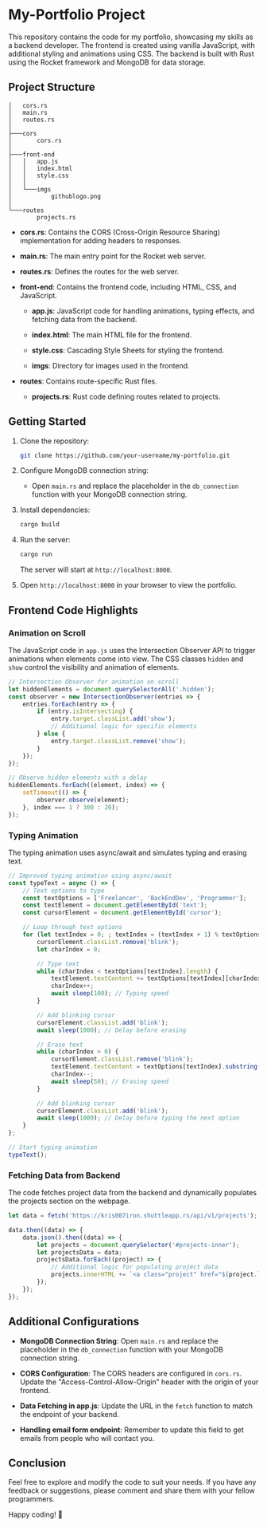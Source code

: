 # My-Portfolio Project

This repository contains the code for my portfolio, showcasing my skills as a backend developer. The frontend is created using vanilla JavaScript, with additional styling and animations using CSS. The backend is built with Rust using the Rocket framework and MongoDB for data storage.

## Project Structure

```plaintext
│   cors.rs
│   main.rs
│   routes.rs
│
├───cors
│       cors.rs
│
├───front-end
│   │   app.js
│   │   index.html
│   │   style.css
│   │
│   └───imgs
│           githublogo.png
│
└───routes
        projects.rs
```

- **cors.rs**: Contains the CORS (Cross-Origin Resource Sharing) implementation for adding headers to responses.

- **main.rs**: The main entry point for the Rocket web server.

- **routes.rs**: Defines the routes for the web server.

- **front-end**: Contains the frontend code, including HTML, CSS, and JavaScript.

  - **app.js**: JavaScript code for handling animations, typing effects, and fetching data from the backend.

  - **index.html**: The main HTML file for the frontend.

  - **style.css**: Cascading Style Sheets for styling the frontend.

  - **imgs**: Directory for images used in the frontend.

- **routes**: Contains route-specific Rust files.

  - **projects.rs**: Rust code defining routes related to projects.

## Getting Started

1. Clone the repository:

   ```bash
   git clone https://github.com/your-username/my-portfolio.git
   ```

2. Configure MongoDB connection string:

   - Open `main.rs` and replace the placeholder in the `db_connection` function with your MongoDB connection string.

3. Install dependencies:

   ```bash
   cargo build
   ```

4. Run the server:

   ```bash
   cargo run
   ```

   The server will start at `http://localhost:8000`.

5. Open `http://localhost:8000` in your browser to view the portfolio.

## Frontend Code Highlights

### Animation on Scroll

The JavaScript code in `app.js` uses the Intersection Observer API to trigger animations when elements come into view. The CSS classes `hidden` and `show` control the visibility and animation of elements.

```javascript
// Intersection Observer for animation on scroll
let hiddenElements = document.querySelectorAll('.hidden');
const observer = new IntersectionObserver(entries => {
    entries.forEach(entry => {
        if (entry.isIntersecting) {
            entry.target.classList.add('show');
            // Additional logic for specific elements
        } else {
            entry.target.classList.remove('show');
        }
    });
});

// Observe hidden elements with a delay
hiddenElements.forEach((element, index) => {
    setTimeout(() => {
        observer.observe(element);
    }, index === 1 ? 300 : 20);
});
```

### Typing Animation

The typing animation uses async/await and simulates typing and erasing text.

```javascript
// Improved typing animation using async/await
const typeText = async () => {
    // Text options to type
    const textOptions = ['Freelancer', 'BackEndDev', 'Programmer'];
    const textElement = document.getElementById('text');
    const cursorElement = document.getElementById('cursor');

    // Loop through text options
    for (let textIndex = 0; ; textIndex = (textIndex + 1) % textOptions.length) {
        cursorElement.classList.remove('blink');
        let charIndex = 0;

        // Type text
        while (charIndex < textOptions[textIndex].length) {
            textElement.textContent += textOptions[textIndex][charIndex];
            charIndex++;
            await sleep(100); // Typing speed
        }

        // Add blinking cursor
        cursorElement.classList.add('blink');
        await sleep(1000); // Delay before erasing

        // Erase text
        while (charIndex > 0) {
            cursorElement.classList.remove('blink');
            textElement.textContent = textOptions[textIndex].substring(0, charIndex - 1);
            charIndex--;
            await sleep(50); // Erasing speed
        }

        // Add blinking cursor
        cursorElement.classList.add('blink');
        await sleep(1000); // Delay before typing the next option
    }
};

// Start typing animation
typeText();
```

### Fetching Data from Backend

The code fetches project data from the backend and dynamically populates the projects section on the webpage.

```javascript
let data = fetch('https://kris007iron.shuttleapp.rs/api/v1/projects');

data.then((data) => {
    data.json().then((data) => {
        let projects = document.querySelector('#projects-inner');
        let projectsData = data;
        projectsData.forEach((project) => {
            // Additional logic for populating project data
            projects.innerHTML += `<a class="project" href="${project.link}">${project.title}</a>`;
        });
    });
});
```

## Additional Configurations

- **MongoDB Connection String**: Open `main.rs` and replace the placeholder in the `db_connection` function with your MongoDB connection string.

- **CORS Configuration**: The CORS headers are configured in `cors.rs`. Update the "Access-Control-Allow-Origin" header with the origin of your frontend.

- **Data Fetching in app.js**: Update the URL in the `fetch` function to match the endpoint of your backend.

-  **Handling email form endpoint**: Remember to update this field to get emails from people who will contact you.

## Conclusion

Feel free to explore and modify the code to suit your needs. If you have any feedback or suggestions, please comment and share them with your fellow programmers.

Happy coding! 🚀
